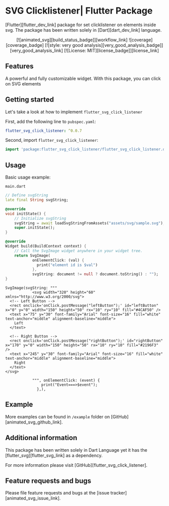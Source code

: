 # SVG Clicklistener| Flutter Package

[Flutter][flutter_dev_link] package for set clicklistener on elements inside svg. The package has been written solely in [Dart][dart_dev_link] language.

<div align="center">

[![animated_svg][build_status_badge]][workflow_link]
![coverage][coverage_badge]
[![style: very good analysis][very_good_analysis_badge]][very_good_analysis_link]
[![License: MIT][license_badge]][license_link]

</div>


## Features

A powerful and fully customizable widget. With this package, you can click on SVG  elements

## Getting started

Let's take a look at how to implement `flutter_svg_click_listener`

First, add the following line to `pubspec.yaml`:
```yaml
flutter_svg_click_listener: ^0.0.7
```

Second, import `flutter_svg_click_listener`:
```dart
import 'package:flutter_svg_click_listener/flutter_svg_click_listener.dart';
```

## Usage

Basic usage example: 

`main.dart`
```dart
// Define svgString
late final String svgString;

@override
void initState() {
    // Initialize svgString
    svgString = await loadSvgStringFromAssets("assets/svg/sample.svg");
    super.initState();
}

@override
Widget build(BuildContext context) {
    // Call the SvgImage widget anywhere in your widget tree.
    return SvgImage(
            onElementClick: (val) {
              print("element id is $val")
            },
            svgString: document != null ? document.toString() : "");
}
```
```
SvgImage(svgString: """
            <svg width="320" height="60" xmlns="http://www.w3.org/2000/svg">
  <!-- Left Button -->
  <rect onclick='onClick.postMessage("leftButton");' id="leftButton" x="0" y="0" width="150" height="50" rx="10" ry="10" fill="#4CAF50" />
  <text x="75" y="30" font-family="Arial" font-size="16" fill="white" text-anchor="middle" alignment-baseline="middle">
    Left
  </text>

  <!-- Right Button -->
  <rect onclick='onClick.postMessage("rightButton");' id="rightButton" x="170" y="0" width="150" height="50" rx="10" ry="10" fill="#2196F3" />
  <text x="245" y="30" font-family="Arial" font-size="16" fill="white" text-anchor="middle" alignment-baseline="middle">
    Right
  </text>
</svg>

            """, onElementClick: (event) {
                print("Event===>$event");
              },),
```
## Example

More examples can be found in `/example` folder on [GitHub][animated_svg_github_link]. 

## Additional information

This package has been written solely in Dart Language yet it has the [flutter_svg][flutter_svg_link] as a dependency.

For more information please visit [GitHub][flutter_svg_click_listener].

## Feature requests and bugs

Please file feature requests and bugs at the [issue tracker][animated_svg_issue_link].

